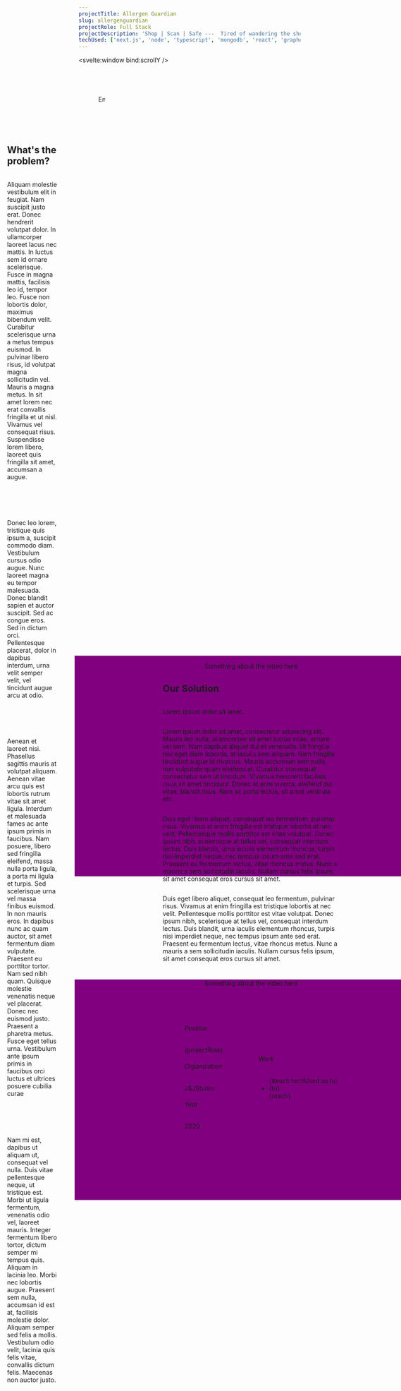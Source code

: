 ```yaml
---
projectTitle: Allergen Guardian
slug: allergenguardian
projectRole: Full Stack
projectDescription: 'Shop | Scan | Safe ---  Tired of wandering the shoping aisles hoping the product you need will jump off the shelf.  As if a sudden magical force could reach out and expose the solution and pull it into your reach away from the countless imposters lurking in the distance.  We feel your pain and proudly present Allergen Guardian!'
techUsed: ['next.js', 'node', 'typescript', 'mongodb', 'react', 'graphql', 'redis', 'fastify']
---
```


<script>
	import {fly, fade} from 'svelte/transition'
  import {onMount} from 'svelte'
  import test from '$images/beforeDawnTempLogo.svg'
  let scrollY;
	let ani = false;
  let exampleAnimate = false;
  let deploymentAnimate = false;
  let responsibilityAnimate = false;
	$: if (scrollY > 350) {
  //console.log("running...")
		exampleAnimate = true
    }
    $: if (scrollY > 620) {
    deploymentAnimate = true
    }
    $: if (scrollY > 1100) {
    responsibilityAnimate = true
    }
    $: if(scrollY === 0) {
    exampleAnimate = false
    deploymentAnimate = false
    responsibilityAnimate = false
    }
    onMount(() => {
  ani = true
  })
</script>

<style>
article {
  margin: 0 45px;
}
.container {
margin-bottom: 65px;
}
h1 {
background: linear-gradient(271deg,var(--hotpink) 30%, 50%,var(--aqua) 70%,#a162e8 94%);
background-clip: border-box;
-webkit-background-clip: text;
-webkit-text-fill-color: transparent;
opacity: 0;
}

.display {
animation: 1.2s ease dispalyAnimation;
opacity: 1;
}

@keyframes dispalyAnimation {
0% {
 opacity: 0;
 margin-left: 200px;
 transform: skewX(35deg);
}
100% {
 opacity: 1;
 margin-left: 0px;
 transform: skewX(0deg);
}
}

.headingText {
  max-width: -moz-fit-content;
  max-width: fit-content;
  padding-right: 5px;
  overflow: hidden;
  border-right: .15em solid var(--aqua);
  white-space: nowrap;
  animation:
    typing 6.5s steps(80, end),
    blink-caret .75s step-end infinite;
}
@keyframes typing {
  from { width: 0 }
  to { width: 100% }
}
@keyframes blink-caret {
  from, to { border-color: transparent }
  50% { border-color: var(--aqua); }
}

.imgContainer {
display: flex;
width: 100%;
align-items: center;
justify-content: center;
gap: 40px;
margin-bottom: 25px;
}
.img1 {
  max-height: 300px;
  max-width:600px;
}
.img2 {
  height: 300px;
  width: 600px;
  max-height: 300px;
  max-width:600px;
  background: hotpink;
  border-radius: 12px;
}
.explanationContainer {
display: flex;
flex-direction: column;
align-items: flex-start;
width: 50%;
margin: 0 auto;
}
.explanationContainer h3 {
opacity: 0;
}
.explanationContainer h2 {
text-align: left;
}
.slideInLeft {
  animation: 1.2s ease slideInLeft;
  opacity: 1 !important;
}

.slideInRight {
  animation: 1.2s ease slideInRight;
  opacity: 1 !important;
}

@keyframes slideInLeft {
  0% {
   opacity: 0;
   margin-left: 200px;
  }
  100% {
  opacity: 1;
  margin-left: 0px;
  }
}

@keyframes slideInRight {
  0% {
   opacity: 0;
   margin-left: -200px;
  }
  100% {
  opacity: 1;
  margin-left: 0px;
  }
}
.fakeVideo {
height: 600px;
width: 800px;
max-height: 500px;
max-width: 800px;
background: purple;
margin: 25px auto 0 auto;
}
.fakeCaption p {
margin: 15px auto 0 auto;
text-align: center;
font-family: var(--slantText);
}
.projectInfoContaner {
display: grid;
grid-template-columns: minmax(0, 1fr) minmax(0, 1fr);
width: 50%;
margin: 65px auto 0 auto;
place-items: center;
grid-column-gap: 30px;
}
.projectInfoContaner h6 {
color: var(--lightGray);
border-bottom: 1px solid var(--hotpink);
width: -moz-fit-content;
width: fit-content;
}
</style>

<svelte:window bind:scrollY />

<article>
<div class="container">
<h1 class:display={ani}>{projectTitle}</h1>

<p class="headingText">Engineer • Partner / UI / UX / Development • 2021</p>

</div>
<div class="card imgContainer">
<img class="img1" src={test} alt="testing" />
<div class="img2"/>
</div>

<div class="explanationContainer">
<h2>What's the problem?</h2>
<p>Aliquam molestie vestibulum elit in feugiat. Nam suscipit justo erat. Donec hendrerit volutpat dolor. In ullamcorper laoreet lacus nec mattis. In luctus sem id ornare scelerisque. Fusce in magna mattis, facilisis leo id, tempor leo. Fusce non lobortis dolor, maximus bibendum velit. Curabitur scelerisque urna a metus tempus euismod. In pulvinar libero risus, id volutpat magna sollicitudin vel. Mauris a magna metus. In sit amet lorem nec erat convallis fringilla et ut nisl. Vivamus vel consequat risus. Suspendisse lorem libero, laoreet quis fringilla sit amet, accumsan a augue.</p>

<h3 class:slideInLeft={exampleAnimate}>Example</h3>
<p>Donec leo lorem, tristique quis ipsum a, suscipit commodo diam. Vestibulum cursus odio augue. Nunc laoreet magna eu tempor malesuada. Donec blandit sapien et auctor suscipit. Sed ac congue eros. Sed in dictum orci. Pellentesque placerat, dolor in dapibus interdum, urna velit semper velit, vel tincidunt augue arcu at odio.</p>

<h3 class:slideInRight={deploymentAnimate}>Deployment</h3>
<p>Aenean et laoreet nisi. Phasellus sagittis mauris at volutpat aliquam. Aenean vitae arcu quis est lobortis rutrum vitae sit amet ligula. Interdum et malesuada fames ac ante ipsum primis in faucibus. Nam posuere, libero sed fringilla eleifend, massa nulla porta ligula, a porta mi ligula et turpis. Sed scelerisque urna vel massa finibus euismod. In non mauris eros. In dapibus nunc ac quam auctor, sit amet fermentum diam vulputate. Praesent eu porttitor tortor. Nam sed nibh quam. Quisque molestie venenatis neque vel placerat. Donec nec euismod justo. Praesent a pharetra metus. Fusce eget tellus urna. Vestibulum ante ipsum primis in faucibus orci luctus et ultrices posuere cubilia curae</p>

<h3 class:slideInLeft={responsibilityAnimate}>Responsibility</h3>
<p>Nam mi est, dapibus ut aliquam ut, consequat vel nulla. Duis vitae pellentesque neque, ut tristique est. Morbi ut ligula fermentum, venenatis odio vel, laoreet mauris. Integer fermentum libero tortor, dictum semper mi tempus quis. Aliquam in lacinia leo. Morbi nec lobortis augue. Praesent sem nulla, accumsan id est at, facilisis molestie dolor. Aliquam semper sed felis a mollis. Vestibulum odio velit, lacinia quis felis vitae, convallis dictum felis. Maecenas non auctor justo.</p>
</div>

<div class="fakeVideo"/>
<div class="fakeCaption"><p>Something about the video here</p></div>

<div class="explanationContainer">
<h2>Our Solution</h2>
<p>Lorem ipsum dolor sit amet. </p>
<p>Lorem ipsum dolor sit amet, consectetur adipiscing elit. Mauris leo nulla, ullamcorper sit amet luctus vitae, ornare vel sem. Nam dapibus aliquet dui et venenatis. Ut fringilla nisl eget diam lobortis, at iaculis sem aliquam. Nam fringilla tincidunt augue id rhoncus. Mauris accumsan sem nulla, non vulputate quam eleifend at. Curabitur consequat consectetur sem ut tincidunt. Vivamus hendrerit facilisis risus sit amet tincidunt. Donec et ante viverra, eleifend dui vitae, blandit risus. Nam ac porta lectus, sit amet vehicula elit. </p>
<p>Duis eget libero aliquet, consequat leo fermentum, pulvinar risus. Vivamus at enim fringilla est tristique lobortis at nec velit. Pellentesque mollis porttitor est vitae volutpat. Donec ipsum nibh, scelerisque at tellus vel, consequat interdum lectus. Duis blandit, urna iaculis elementum rhoncus, turpis nisi imperdiet neque, nec tempus ipsum ante sed erat. Praesent eu fermentum lectus, vitae rhoncus metus. Nunc a mauris a sem sollicitudin iaculis. Nullam cursus felis ipsum, sit amet consequat eros cursus sit amet. </p>
<p>Duis eget libero aliquet, consequat leo fermentum, pulvinar risus. Vivamus at enim fringilla est tristique lobortis at nec velit. Pellentesque mollis porttitor est vitae volutpat. Donec ipsum nibh, scelerisque at tellus vel, consequat interdum lectus. Duis blandit, urna iaculis elementum rhoncus, turpis nisi imperdiet neque, nec tempus ipsum ante sed erat. Praesent eu fermentum lectus, vitae rhoncus metus. Nunc a mauris a sem sollicitudin iaculis. Nullam cursus felis ipsum, sit amet consequat eros cursus sit amet. </p>
</div>

<div class="fakeVideo"/>
<div class="fakeCaption"><p>Something about the video here</p></div>

<div class="card projectInfoContaner">
<div>
<h6>Position</h6>
<p>{projectRole}</p>
<h6>Organization</h6>
<p>J&JStudio</p>
<h6>Year</h6>
<p>2020</p>
</div>
<div>
<h6>Work</h6>
<ul>
{#each techUsed as tu}
<li>{tu}</li>
{/each}
</ul>
</div>
</div>

</article>
